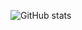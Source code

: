 ![GitHub stats](https://github-readme-stats.vercel.app/api?username=powercasgamer&count_private=true)
